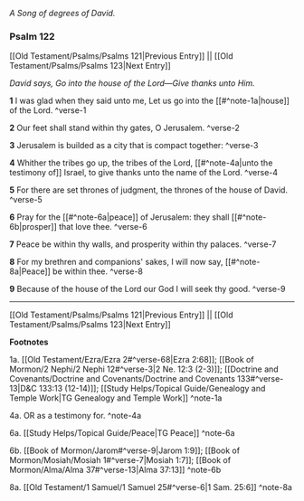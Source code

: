 *A Song of degrees of David.*

### Psalm 122

[[Old Testament/Psalms/Psalms 121|Previous Entry]]  ||  [[Old Testament/Psalms/Psalms 123|Next Entry]]

*David says, Go into the house of the Lord—Give thanks unto Him.*

**1**  I was glad when they said unto me, Let us go into the [[#^note-1a|house]] of the Lord. ^verse-1

**2**  Our feet shall stand within thy gates, O Jerusalem. ^verse-2

**3**  Jerusalem is builded as a city that is compact together: ^verse-3

**4**  Whither the tribes go up, the tribes of the Lord, [[#^note-4a|unto the testimony of]] Israel, to give thanks unto the name of the Lord. ^verse-4

**5**  For there are set thrones of judgment, the thrones of the house of David. ^verse-5

**6**  Pray for the [[#^note-6a|peace]] of Jerusalem: they shall [[#^note-6b|prosper]] that love thee. ^verse-6

**7**  Peace be within thy walls, and prosperity within thy palaces. ^verse-7

**8**  For my brethren and companions' sakes, I will now say, [[#^note-8a|Peace]] be within thee. ^verse-8

**9**  Because of the house of the Lord our God I will seek thy good. ^verse-9


---
[[Old Testament/Psalms/Psalms 121|Previous Entry]]  ||  [[Old Testament/Psalms/Psalms 123|Next Entry]]


**Footnotes**


1a. [[Old Testament/Ezra/Ezra 2#^verse-68|Ezra 2:68]]; [[Book of Mormon/2 Nephi/2 Nephi 12#^verse-3|2 Ne. 12:3 (2-3)]]; [[Doctrine and Covenants/Doctrine and Covenants/Doctrine and Covenants 133#^verse-13|D&C 133:13 (12-14)]]; [[Study Helps/Topical Guide/Genealogy and Temple Work|TG Genealogy and Temple Work]] ^note-1a

4a. OR as a testimony for. ^note-4a

6a. [[Study Helps/Topical Guide/Peace|TG Peace]] ^note-6a

6b. [[Book of Mormon/Jarom#^verse-9|Jarom 1:9]]; [[Book of Mormon/Mosiah/Mosiah 1#^verse-7|Mosiah 1:7]]; [[Book of Mormon/Alma/Alma 37#^verse-13|Alma 37:13]] ^note-6b

8a. [[Old Testament/1 Samuel/1 Samuel 25#^verse-6|1 Sam. 25:6]] ^note-8a